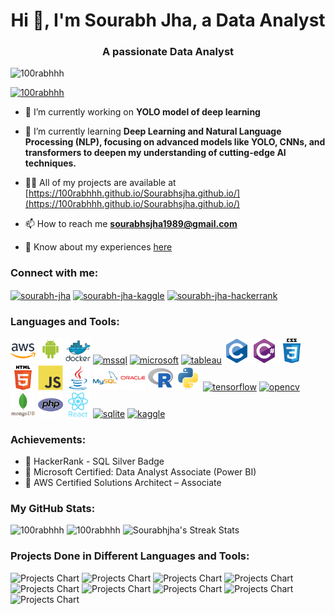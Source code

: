 <h1 align="center">Hi 👋, I'm Sourabh Jha, a Data Analyst</h1>
<h3 align="center">A passionate Data Analyst</h3>

<p align="left"> <img src="https://komarev.com/ghpvc/?username=100rabhhh&label=Profile%20views&color=0e75b6&style=flat" alt="100rabhhh" /> </p>

<p align="left"> <a href="https://github.com/ryo-ma/github-profile-trophy"><img src="https://github-profile-trophy.vercel.app/?username=100rabhhh&theme=onedark&no-frame=true&row=1&column=4&margin-w=15&margin-h=15" alt="100rabhhh" /></a> </p>

- 🔭 I’m currently working on **YOLO model of deep learning**

- 🌱 I’m currently learning **Deep Learning and Natural Language Processing (NLP), focusing on advanced models like YOLO, CNNs, and transformers to deepen my understanding of cutting-edge AI techniques.**

- 👨‍💻 All of my projects are available at [https://100rabhhh.github.io/Sourabhsjha.github.io/](https://100rabhhh.github.io/Sourabhsjha.github.io/)

- 📫 How to reach me **sourabhsjha1989@gmail.com**

- 📄 Know about my experiences [here](https://drive.google.com/file/d/1QyHhoTIUbEfyT4bMJwt1n8DNA0druxeJ/view?pli=1)

<h3 align="left">Connect with me:</h3>
<p align="left">
<a href="https://linkedin.com/in/sourabh-jha-b84010264/" target="blank"><img align="center" src="https://raw.githubusercontent.com/rahuldkjain/github-profile-readme-generator/master/src/images/icons/Social/linked-in-alt.svg" alt="sourabh-jha" height="30" width="40" /></a>
<a href="https://kaggle.com/sourabhsjha1980" target="blank"><img align="center" src="https://raw.githubusercontent.com/rahuldkjain/github-profile-readme-generator/master/src/images/icons/Social/kaggle.svg" alt="sourabh-jha-kaggle" height="30" width="40" /></a>
<a href="https://www.hackerrank.com/profile/sourabhsjha1980" target="blank"><img align="center" src="https://raw.githubusercontent.com/rahuldkjain/github-profile-readme-generator/master/src/images/icons/Social/hackerrank.svg" alt="sourabh-jha-hackerrank" height="30" width="40" /></a>
</p>

<h3 align="left">Languages and Tools:</h3>
<p align="left">
  <a href="https://aws.amazon.com" target="_blank" rel="noreferrer"><img src="https://raw.githubusercontent.com/devicons/devicon/master/icons/amazonwebservices/amazonwebservices-original-wordmark.svg" alt="aws" width="40" height="40" /></a>
  <a href="https://developer.android.com" target="_blank" rel="noreferrer"><img src="https://raw.githubusercontent.com/devicons/devicon/master/icons/android/android-original-wordmark.svg" alt="android" width="40" height="40" /></a>
  <a href="https://www.docker.com/" target="_blank" rel="noreferrer"><img src="https://raw.githubusercontent.com/devicons/devicon/master/icons/docker/docker-original-wordmark.svg" alt="docker" width="40" height="40" /></a>
  <a href="https://www.microsoft.com/en-us/sql-server" target="_blank" rel="noreferrer"><img src="https://www.svgrepo.com/show/303229/microsoft-sql-server-logo.svg" alt="mssql" width="40" height="40" /></a>
  <a href="https://www.microsoft.com/en-us/microsoft-365/excel" target="_blank" rel="noreferrer"><img src="https://www.vectorlogo.zone/logos/microsoft/microsoft-icon.svg" alt="microsoft" width="40" height="40" /></a>
 <a href="https://tableau.com/" target="_blank" rel="noreferrer"><img src="https://www.vectorlogo.zone/logos/tableau/tableau-wordmark.svg" alt="tableau" width="40" height="40" /></a>
  <a href="https://www.cprogramming.com/" target="_blank" rel="noreferrer"><img src="https://raw.githubusercontent.com/devicons/devicon/master/icons/c/c-original.svg" alt="c" width="40" height="40" /></a>
  <a href="https://www.w3schools.com/cs/" target="_blank" rel="noreferrer"><img src="https://raw.githubusercontent.com/devicons/devicon/master/icons/csharp/csharp-original.svg" alt="csharp" width="40" height="40" /></a>
  <a href="https://www.w3schools.com/css/" target="_blank" rel="noreferrer"><img src="https://raw.githubusercontent.com/devicons/devicon/master/icons/css3/css3-original-wordmark.svg" alt="css3" width="40" height="40" /></a>
  <a href="https://www.w3schools.com/html/" target="_blank" rel="noreferrer"><img src="https://raw.githubusercontent.com/devicons/devicon/master/icons/html5/html5-original-wordmark.svg" alt="html5" width="40" height="40" /></a>
  <a href="https://developer.mozilla.org/en-US/docs/Web/JavaScript" target="_blank" rel="noreferrer"><img src="https://raw.githubusercontent.com/devicons/devicon/master/icons/javascript/javascript-original.svg" alt="javascript" width="40" height="40" /></a>
  <a href="https://www.java.com" target="_blank" rel="noreferrer"><img src="https://raw.githubusercontent.com/devicons/devicon/master/icons/java/java-original.svg" alt="java" width="40" height="40" /></a>
  <a href="https://www.mysql.com/" target="_blank" rel="noreferrer"><img src="https://raw.githubusercontent.com/devicons/devicon/master/icons/mysql/mysql-original-wordmark.svg" alt="mysql" width="40" height="40" /></a>
  <a href="https://www.oracle.com/" target="_blank" rel="noreferrer"><img src="https://raw.githubusercontent.com/devicons/devicon/master/icons/oracle/oracle-original.svg" alt="oracle" width="40" height="40" /></a>
  <a href="https://www.r-project.org/" target="_blank" rel="noreferrer"><img src="https://raw.githubusercontent.com/devicons/devicon/master/icons/r/r-original.svg" alt="r" width="40" height="40" /></a>
  <a href="https://www.python.org" target="_blank" rel="noreferrer"><img src="https://raw.githubusercontent.com/devicons/devicon/master/icons/python/python-original.svg" alt="python" width="40" height="40" /></a>
  <a href="https://www.tensorflow.org/" target="_blank" rel="noreferrer"><img src="https://www.vectorlogo.zone/logos/tensorflow/tensorflow-icon.svg" alt="tensorflow" width="40" height="40" /></a>
  <a href="https://www.opencv.org/" target="_blank" rel="noreferrer"><img src="https://www.vectorlogo.zone/logos/opencv/opencv-icon.svg" alt="opencv" width="40" height="40" /></a>
  <a href="https://www.mongodb.com/" target="_blank" rel="noreferrer"><img src="https://raw.githubusercontent.com/devicons/devicon/master/icons/mongodb/mongodb-original-wordmark.svg" alt="mongodb" width="40" height="40" /></a>
  <a href="https://www.php.net" target="_blank" rel="noreferrer"><img src="https://raw.githubusercontent.com/devicons/devicon/master/icons/php/php-original.svg" alt="php" width="40" height="40" /></a>
  <a href="https://reactjs.org/" target="_blank" rel="noreferrer"><img src="https://raw.githubusercontent.com/devicons/devicon/master/icons/react/react-original-wordmark.svg" alt="react" width="40" height="40" /></a>
  <a href="https://www.sqlite.org/" target="_blank" rel="noreferrer"><img src="https://www.vectorlogo.zone/logos/sqlite/sqlite-icon.svg" alt="sqlite" width="40" height="40" /></a>
  <a href="https://www.kaggle.com/" target="_blank" rel="noreferrer"><img src="https://www.vectorlogo.zone/logos/kaggle/kaggle-icon.svg" alt="kaggle" width="40" height="40" /></a>
</p>

<h3 align="left">Achievements:</h3>
<ul>
  <li>🏅 HackerRank - SQL Silver Badge</li>
  <li>🏅 Microsoft Certified: Data Analyst Associate (Power BI)</li>
  <li>🏅 AWS Certified Solutions Architect – Associate</li>
</ul>

<h3 align="left">My GitHub Stats:</h3>
<p align="left">
<img src="https://github-readme-stats.vercel.app/api?username=100rabhhh&show_icons=true&theme=radical" alt="100rabhhh" />
<img src="https://github-readme-stats.vercel.app/api/top-langs?username=100rabhhh&show_icons=true&theme=radical" alt="100rabhhh" />
<img src="https://github-readme-streak-stats.herokuapp.com/?user=Sourabhjha&theme=radical" alt="Sourabhjha's Streak Stats" />
</p>

<h3 align="left">Projects Done in Different Languages and Tools:</h3>

![Projects Chart](https://img.shields.io/badge/Python-7-brightgreen?style=flat&logo=python&logoColor=white)
![Projects Chart](https://img.shields.io/badge/PowerBI-5-brightgreen?style=flat&logo=powerbi&logoColor=white)
![Projects Chart](https://img.shields.io/badge/Excel-10-brightgreen?style=flat&logo=excel&logoColor=white)
![Projects Chart](https://img.shields.io/badge/Tableau-8-brightgreen?style=flat&logo=tableau&logoColor=white)
![Projects Chart](https://img.shields.io/badge/SQL-9-brightgreen?style=flat&logo=postgresql&logoColor=white)
![Projects Chart](https://img.shields.io/badge/HTML-6-brightgreen?style=flat&logo=html5&logoColor=white)
![Projects Chart](https://img.shields.io/badge/CSS-5-brightgreen?style=flat&logo=css3&logoColor=white)
![Projects Chart](https://img.shields.io/badge/JavaScript-4-brightgreen?style=flat&logo=javascript&logoColor=white)
![Projects Chart](https://img.shields.io/badge/PHP-3-brightgreen?style=flat&logo=php&logoColor=white)



